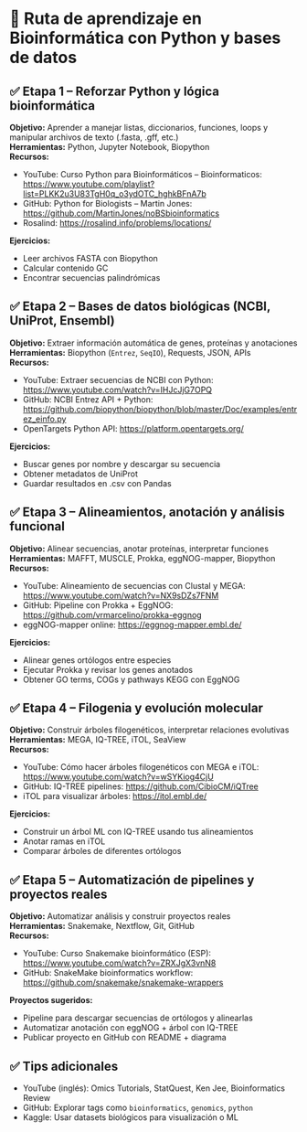 
# 🧭 Ruta de aprendizaje en Bioinformática con Python y bases de datos

## ✅ Etapa 1 – Reforzar Python y lógica bioinformática
**Objetivo:** Aprender a manejar listas, diccionarios, funciones, loops y manipular archivos de texto (.fasta, .gff, etc.)  
**Herramientas:** Python, Jupyter Notebook, Biopython  
**Recursos:**  
- YouTube: Curso Python para Bioinformáticos – Bioinformaticos: https://www.youtube.com/playlist?list=PLKK2u3U83TgH0q_o3ydOTC_hghkBFnA7b
- GitHub: Python for Biologists – Martin Jones: https://github.com/MartinJones/noBSbioinformatics
- Rosalind: https://rosalind.info/problems/locations/

**Ejercicios:**  
- Leer archivos FASTA con Biopython  
- Calcular contenido GC  
- Encontrar secuencias palindrómicas  

## ✅ Etapa 2 – Bases de datos biológicas (NCBI, UniProt, Ensembl)
**Objetivo:** Extraer información automática de genes, proteínas y anotaciones  
**Herramientas:** Biopython (`Entrez`, `SeqIO`), Requests, JSON, APIs  
**Recursos:**  
- YouTube: Extraer secuencias de NCBI con Python: https://www.youtube.com/watch?v=IHJcJjG7OPQ
- GitHub: NCBI Entrez API + Python: https://github.com/biopython/biopython/blob/master/Doc/examples/entrez_einfo.py
- OpenTargets Python API: https://platform.opentargets.org/

**Ejercicios:**  
- Buscar genes por nombre y descargar su secuencia  
- Obtener metadatos de UniProt  
- Guardar resultados en .csv con Pandas  

## ✅ Etapa 3 – Alineamientos, anotación y análisis funcional
**Objetivo:** Alinear secuencias, anotar proteínas, interpretar funciones  
**Herramientas:** MAFFT, MUSCLE, Prokka, eggNOG-mapper, Biopython  
**Recursos:**  
- YouTube: Alineamiento de secuencias con Clustal y MEGA: https://www.youtube.com/watch?v=NX9sDZs7FNM  
- GitHub: Pipeline con Prokka + EggNOG: https://github.com/vrmarcelino/prokka-eggnog  
- eggNOG-mapper online: https://eggnog-mapper.embl.de/

**Ejercicios:**  
- Alinear genes ortólogos entre especies  
- Ejecutar Prokka y revisar los genes anotados  
- Obtener GO terms, COGs y pathways KEGG con EggNOG  

## ✅ Etapa 4 – Filogenia y evolución molecular
**Objetivo:** Construir árboles filogenéticos, interpretar relaciones evolutivas  
**Herramientas:** MEGA, IQ-TREE, iTOL, SeaView  
**Recursos:**  
- YouTube: Cómo hacer árboles filogenéticos con MEGA e iTOL: https://www.youtube.com/watch?v=wSYKiog4CjU  
- GitHub: IQ-TREE pipelines: https://github.com/CibioCM/iQTree  
- iTOL para visualizar árboles: https://itol.embl.de/

**Ejercicios:**  
- Construir un árbol ML con IQ-TREE usando tus alineamientos  
- Anotar ramas en iTOL  
- Comparar árboles de diferentes ortólogos  

## ✅ Etapa 5 – Automatización de pipelines y proyectos reales
**Objetivo:** Automatizar análisis y construir proyectos reales  
**Herramientas:** Snakemake, Nextflow, Git, GitHub  
**Recursos:**  
- YouTube: Curso Snakemake bioinformático (ESP): https://www.youtube.com/watch?v=ZRXJgX3vnN8  
- GitHub: SnakeMake bioinformatics workflow: https://github.com/snakemake/snakemake-wrappers

**Proyectos sugeridos:**  
- Pipeline para descargar secuencias de ortólogos y alinearlas  
- Automatizar anotación con eggNOG + árbol con IQ-TREE  
- Publicar proyecto en GitHub con README + diagrama  

## ✅ Tips adicionales
- YouTube (inglés): Omics Tutorials, StatQuest, Ken Jee, Bioinformatics Review  
- GitHub: Explorar tags como `bioinformatics`, `genomics`, `python`  
- Kaggle: Usar datasets biológicos para visualización o ML

